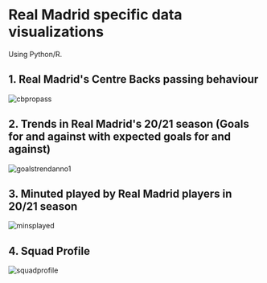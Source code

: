 # Real Madrid specific data visualizations 

Using Python/R.


## 1. Real Madrid's Centre Backs passing behaviour
![cbpropass](https://user-images.githubusercontent.com/60320421/126318699-6572799c-339c-4037-be7f-7013893bc692.png)

## 2. Trends in Real Madrid's 20/21 season (Goals for and against with expected goals for and against)
![goalstrendanno1](https://user-images.githubusercontent.com/60320421/126319177-f9cd0ad3-b38c-4aa3-8f9e-a3a73c3a9bcc.jpg)

## 3. Minuted played by Real Madrid players in 20/21 season
![minsplayed](https://user-images.githubusercontent.com/60320421/126319302-2fefa534-9d60-4f97-8b42-35db0645ba22.jpg)

## 4. Squad Profile
![squadprofile](https://user-images.githubusercontent.com/60320421/126319553-6aafc604-15d7-40a5-9a8b-2dddd7e48ac1.png)




